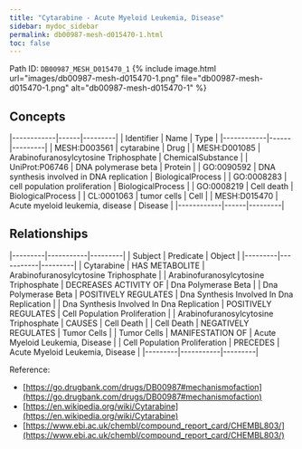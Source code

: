 ```yaml
---
title: "Cytarabine - Acute Myeloid Leukemia, Disease"
sidebar: mydoc_sidebar
permalink: db00987-mesh-d015470-1.html
toc: false 
---
```



Path ID: `DB00987_MESH_D015470_1`
{% include image.html url="images/db00987-mesh-d015470-1.png" file="db00987-mesh-d015470-1.png" alt="db00987-mesh-d015470-1" %}

## Concepts

|------------|------|---------|
| Identifier | Name | Type    |
|------------|------|---------|
| MESH:D003561 | cytarabine | Drug |
| MESH:D001085 | Arabinofuranosylcytosine Triphosphate | ChemicalSubstance |
| UniProt:P06746 | DNA polymerase beta | Protein |
| GO:0090592 | DNA synthesis involved in DNA replication | BiologicalProcess |
| GO:0008283 | cell population proliferation | BiologicalProcess |
| GO:0008219 | Cell death | BiologicalProcess |
| CL:0001063 | tumor cells | Cell |
| MESH:D015470 | Acute myeloid leukemia, disease | Disease |
|------------|------|---------|

## Relationships

|---------|-----------|---------|
| Subject | Predicate | Object  |
|---------|-----------|---------|
| Cytarabine | HAS METABOLITE | Arabinofuranosylcytosine Triphosphate |
| Arabinofuranosylcytosine Triphosphate | DECREASES ACTIVITY OF | Dna Polymerase Beta |
| Dna Polymerase Beta | POSITIVELY REGULATES | Dna Synthesis Involved In Dna Replication |
| Dna Synthesis Involved In Dna Replication | POSITIVELY REGULATES | Cell Population Proliferation |
| Arabinofuranosylcytosine Triphosphate | CAUSES | Cell Death |
| Cell Death | NEGATIVELY REGULATES | Tumor Cells |
| Tumor Cells | MANIFESTATION OF | Acute Myeloid Leukemia, Disease |
| Cell Population Proliferation | PRECEDES | Acute Myeloid Leukemia, Disease |
|---------|-----------|---------|

Reference: 
  - [https://go.drugbank.com/drugs/DB00987#mechanismofaction](https://go.drugbank.com/drugs/DB00987#mechanismofaction)
  - [https://en.wikipedia.org/wiki/Cytarabine](https://en.wikipedia.org/wiki/Cytarabine)
  - [https://www.ebi.ac.uk/chembl/compound_report_card/CHEMBL803/](https://www.ebi.ac.uk/chembl/compound_report_card/CHEMBL803/)
